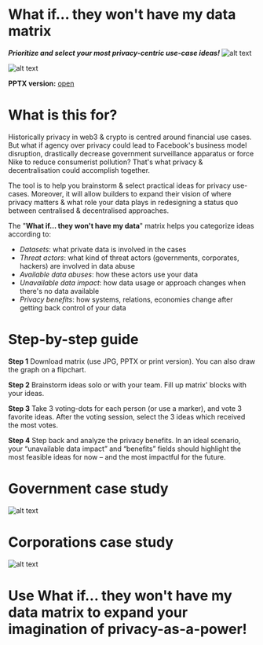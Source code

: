 # What if... they won't have my data matrix
_**Prioritize and select your most privacy-centric use-case ideas!**_
![alt text](https://github.com/Msiusko/web3privacy/blob/main/theywonthave/img/Logo%20WI.png?raw=true)

![alt text](https://github.com/Msiusko/web3privacy/blob/main/theywonthave/img/What%20if...%20they%20won't%20have%20my%20data%20matrix.png?raw=true)

**PPTX version:** [open](https://github.com/Msiusko/web3privacy/blob/main/theywonthave/What%20if...%20they%20won't%20have%20my%20data%20matrix.pptx)

# **What is this for?**

Historically privacy in web3 & crypto is centred around financial use cases. But what if agency over privacy could lead to Facebook's business model disruption, drastically decrease government surveillance apparatus or force Nike to reduce consumerist pollution? That's what privacy & decentralisation could accomplish together. 

The tool is to help you brainstorm & select practical ideas for privacy use-cases. Moreover, it will allow builders to expand their vision of where privacy matters & what role your data plays in redesigning a status quo between centralised & decentralised approaches. 

The "**What if... they won't have my data**" matrix helps you categorize ideas according to:

- _Datasets_: what private data is involved in the cases 
- _Threat actors_: what kind of threat actors (governments, corporates, hackers) are involved in data abuse
- _Available data abuses_: how these actors use your data
- _Unavailable data impact_: how data usage or approach changes when there's no data available
- _Privacy benefits_: how systems, relations, economies change after getting back control of your data

# **Step-by-step guide**

**Step 1**
Download matrix (use JPG, PPTX or print version). You can also draw the graph on a flipchart.

**Step 2**
Brainstorm ideas solo or with your team. Fill up matrix' blocks with your ideas. 

**Step 3**
Take 3 voting-dots for each person (or use a marker), and vote 3 favorite ideas. After the voting session, select the 3 ideas which received the most votes.

**Step 4**
Step back and analyze the privacy benefits. In an ideal scenario, your “unavailable data impact” and “benefits” fields should highlight the most feasible ideas for now – and the most impactful for the future.

# Government case study

![alt text](https://github.com/Msiusko/web3privacy/blob/main/theywonthave/img/What%20if...%20they%20won't%20have%20my%20data%20(government%20case).png?raw=true)

# Corporations case study

![alt text](https://github.com/Msiusko/web3privacy/blob/main/theywonthave/img/What%20if...%20they%20won't%20have%20my%20data%20(corporations%20case).png?raw=true)

# Use **What if... they won't have my data** matrix to expand your imagination of privacy-as-a-power!
